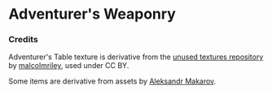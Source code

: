 # Adventurer's Weaponry

### Credits

Adventurer's Table texture is derivative from the [unused textures repository](https://github.com/malcolmriley/unused-textures/) by [malcolmriley](https://github.com/malcolmriley/), used under CC BY.

Some items are derivative from assets by [Aleksandr Makarov](https://www.patreon.com/iknowkingrabbit).
